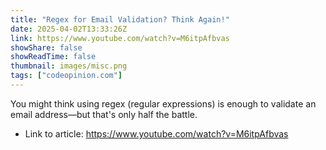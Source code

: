 ```yaml
---
title: "Regex for Email Validation? Think Again!"
date: 2025-04-02T13:33:26Z
link: https://www.youtube.com/watch?v=M6itpAfbvas
showShare: false
showReadTime: false
thumbnail: images/misc.png
tags: ["codeopinion.com"]
---
```

You might think using regex (regular expressions) is enough to validate an email address—but that's only half the battle.

- Link to article: https://www.youtube.com/watch?v=M6itpAfbvas